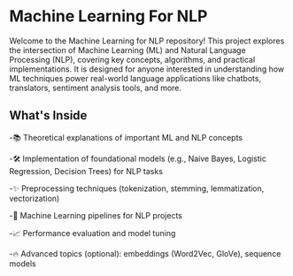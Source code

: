 # Machine Learning For NLP

Welcome to the Machine Learning for NLP repository!
This project explores the intersection of Machine Learning (ML) and Natural Language Processing (NLP), covering key concepts, algorithms, and practical implementations. It is designed for anyone interested in understanding how ML techniques power real-world language applications like chatbots, translators, sentiment analysis tools, and more.

## What's Inside

-📚 Theoretical explanations of important ML and NLP concepts

-🛠️ Implementation of foundational models (e.g., Naive Bayes, Logistic Regression, Decision Trees) for NLP tasks

-✨ Preprocessing techniques (tokenization, stemming, lemmatization, vectorization)

-🧠 Machine Learning pipelines for NLP projects

-📈 Performance evaluation and model tuning

-🔥 Advanced topics (optional): embeddings (Word2Vec, GloVe), sequence models
 
